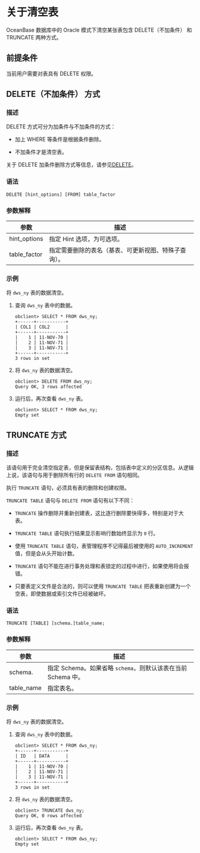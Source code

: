 关于清空表 
==========================

OceanBase 数据库中的 Oracle 模式下清空某张表包含 DELETE（不加条件） 和 TRUNCATE 两种方式。

前提条件 
-------------------------

当前用户需要对表具有 DELETE 权限。

DELETE（不加条件） 方式 
------------------------------------

### 描述 

DELETE 方式可分为加条件与不加条件的方式：

* 加上 WHERE 等条件是根据条件删除。

  

* 不加条件才是清空表。

  




关于 DELETE 加条件删除方式等信息，请参见[DELETE](t1988756.md#topic-1988756)。

### 语法 

```unknow
DELETE [hint_options] [FROM] table_factor
```



### 参数解释 



|      参数      |             描述             |
|--------------|----------------------------|
| hint_options | 指定 Hint 选项，为可选项。           |
| table_factor | 指定需要删除的表名（基表、可更新视图、特殊子查询）。 |



### 示例 

将 `dws_ny` 表的数据清空。

1. 查询 `dws_ny` 表中的数据。

   ```unknow
   obclient> SELECT * FROM dws_ny;
   +------+-----------+
   | COL1 | COL2      |
   +------+-----------+
   |    1 | 11-NOV-70 |
   |    2 | 11-NOV-71 |
   |    3 | 11-NOV-71 |
   +------+-----------+
   3 rows in set
   ```

   

2. 将 `dws_ny` 表的数据清空。

   ```unknow
   obclient> DELETE FROM dws_ny;
   Query OK, 3 rows affected
   ```

   

3. 运行后，再次查看 `dws_ny` 表。

   ```unknow
   obclient> SELECT * FROM dws_ny;
   Empty set
   ```

   




TRUNCATE 方式 
--------------------------------

### 描述 

该语句用于完全清空指定表，但是保留表结构，包括表中定义的分区信息。从逻辑上说，该语句与用于删除所有行的 `DELETE FROM` 语句相同。

执行 `TRUNCATE` 语句，必须具有表的删除和创建权限。

`TRUNCATE TABLE` 语句与 `DELETE FROM` 语句有以下不同：

* `TRUNCATE` 操作删除并重新创建表，这比逐行删除要快得多，特别是对于大表。

  

* `TRUNCATE TABLE` 语句执行结果显示影响行数始终显示为 `0` 行。

  

* 使用 `TRUNCATE TABLE` 语句，表管理程序不记得最后被使用的 `AUTO_INCREMENT` 值，但是会从头开始计数。

  

* `TRUNCATE` 语句不能在进行事务处理和表锁定的过程中进行，如果使用将会报错。

  

* 只要表定义文件是合法的，则可以使用 `TRUNCATE TABLE` 把表重新创建为一个空表，即使数据或索引文件已经被破坏。

  




### 语法 

```unknow
TRUNCATE [TABLE] [schema.]table_name;
```



### 参数解释 



|     参数     |                     描述                     |
|------------|--------------------------------------------|
| schema.    | 指定 Schema。如果省略 `schema`，则默认该表在当前 Schema 中。 |
| table_name | 指定表名。                                      |



### 示例 

将 `dws_ny` 表的数据清空。

1. 查询 `dws_ny` 表中的数据。

   ```unknow
   obclient> SELECT * FROM dws_ny;
   +------+-----------+
   | ID   | DATA      |
   +------+-----------+
   |    1 | 11-NOV-70 |
   |    2 | 11-NOV-71 |
   |    3 | 11-NOV-71 |
   +------+-----------+
   3 rows in set
   ```

   

2. 将 `dws_ny` 表的数据清空。

   ```unknow
   obclient> TRUNCATE dws_ny;
   Query OK, 0 rows affected
   ```

   

3. 运行后，再次查看 `dws_ny` 表。

   ```unknow
   obclient> SELECT * FROM dws_ny;
   Empty set
   ```

   







